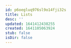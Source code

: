 ```yaml
---
id: p6oegluq976sl9o14fji32s
title: Lists
desc: ''
updated: 1641412438255
created: 1641105063924
stub: false
isDir: false
---
```



